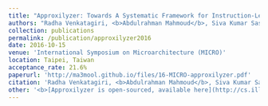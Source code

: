 ```yaml
---
title: "Approxilyzer: Towards A Systematic Framework for Instruction-Level Approximate Computing and its Application to Hardware Resiliency"
authors: "Radha Venkatagiri, <b>Abdulrahman Mahmoud</b>, Siva Kumar Sastry Hari, and Sarita Adve"
collection: publications
permalink: /publication/approxilyzer2016
date: 2016-10-15
venue: 'International Symposium on Microarchitecture (MICRO)' 
location: Taipei, Taiwan
acceptance_rate: 21.6%
paperurl: 'http://ma3mool.github.io/files/16-MICRO-approxilyzer.pdf'
citation: 'Radha Venkatagiri, <b>Abdulrahman Mahmoud</b>, Siva Kumar Sastry Hari, and Sarita Adve. 2016. &quot;Approxilyzer: Towards A Systematic Framework for Instruction-Level Approximate Computing and its Application to Hardware Resiliency,&quot; <i>2016 49th Annual IEEE/ACM International Symposium on Microarchitecture (MICRO)</i>, Taipei, 2016, pp. 1-14.'
other: '<b>[Approxilyzer is open-sourced, available here](http://cs.illinois.edu/approxilyzer)!</b>'
---
```

